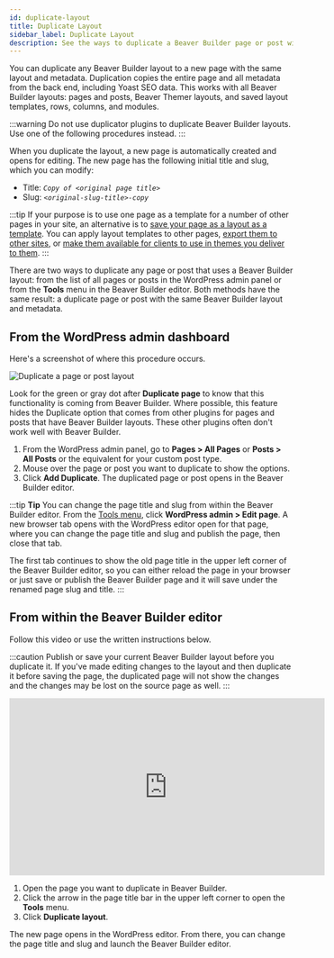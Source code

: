 ```yaml
---
id: duplicate-layout
title: Duplicate Layout
sidebar_label: Duplicate Layout
description: See the ways to duplicate a Beaver Builder page or post with the same layout and metadata.
---
```


You can duplicate any Beaver Builder layout to a new page with the same layout
and metadata. Duplication copies the entire page and all metadata from the back end, including Yoast SEO data. This works with all Beaver Builder layouts: pages and posts, Beaver Themer layouts, and saved layout templates, rows, columns, and modules.

:::warning
Do not use duplicator plugins to duplicate Beaver Builder layouts. Use one of the following procedures instead.
:::

When you duplicate the layout, a new page is automatically created and opens for editing. The new page has the following initial title and slug, which you can modify:

- Title: _`Copy of <original page title>`_
- Slug: _`<original-slug-title>-copy`_

:::tip
If your purpose is to use one page as a template for a number of other pages in your site, an alternative is to [save your page as a layout as a template](layouts/templates/saved-templates.md). You can apply layout templates to other pages, [export them to other sites](/beaver-builder/layouts/templates/export-and-import-saved-templates-rows-columns-modules.md), or [make them available for clients to use in themes you deliver to them](settings/template-exporter.md#template-author-guide).
:::

There are two ways to duplicate any page or post that uses a Beaver Builder layout: from the list of all pages or posts in the WordPress admin panel or from the **Tools** menu in the Beaver Builder editor. Both methods have the same result: a duplicate page or post with the same Beaver Builder layout and metadata.

## From the WordPress admin dashboard

Here's a screenshot of where this procedure occurs.

![Duplicate a page or post layout](/img/beaver-builder/basics--duplicate-layout--1.jpg)

Look for the green or gray dot after **Duplicate page** to know that this functionality is coming from Beaver Builder. Where possible, this feature hides the Duplicate option that comes from other plugins for pages and posts that have Beaver Builder layouts. These other plugins often don't work well with Beaver Builder.

1. From the WordPress admin panel, go to **Pages > All Pages** or **Posts > All Posts** or the equivalent for your custom post type.
2. Mouse over the page or post you want to duplicate to show the options.
3. Click **Add Duplicate**.
   The duplicated page or post opens in the Beaver Builder editor.

:::tip **Tip**
You can change the page title and slug from within the Beaver Builder editor. From the [Tools menu](user-interface/tools-menu.md#wordpress-admin), click **WordPress admin > Edit page**. A new browser tab opens with the WordPress editor open for that page, where you can change the page title and slug and publish the page, then close that tab.

The first tab continues to show the old page title in the upper left corner of the Beaver Builder editor, so you can either reload the page in your browser or just save or publish the Beaver Builder page and it will save under the renamed page slug and title.
:::

## From within the Beaver Builder editor

Follow this video or use the written instructions below.

:::caution
Publish or save your current Beaver Builder layout before you duplicate it. If you've made editing changes to the layout and then duplicate it before saving the page, the duplicated page will not show the changes and the changes may be lost on the source page as well.
:::

<div className="embed-responsive">
  <iframe width="560" height="315" src="https://www.youtube.com/embed/CQGuGVLDSnI" title="YouTube video player" frameBorder="0" allow="accelerometer; autoplay; clipboard-write; encrypted-media; gyroscope; picture-in-picture" allowFullscreen></iframe>
</div>

1. Open the page you want to duplicate in Beaver Builder.
2. Click the arrow in the page title bar in the upper left corner to open the **Tools** menu.
3. Click **Duplicate layout**.

The new page opens in the WordPress editor. From there, you can change the page title and slug and launch the Beaver Builder editor.
